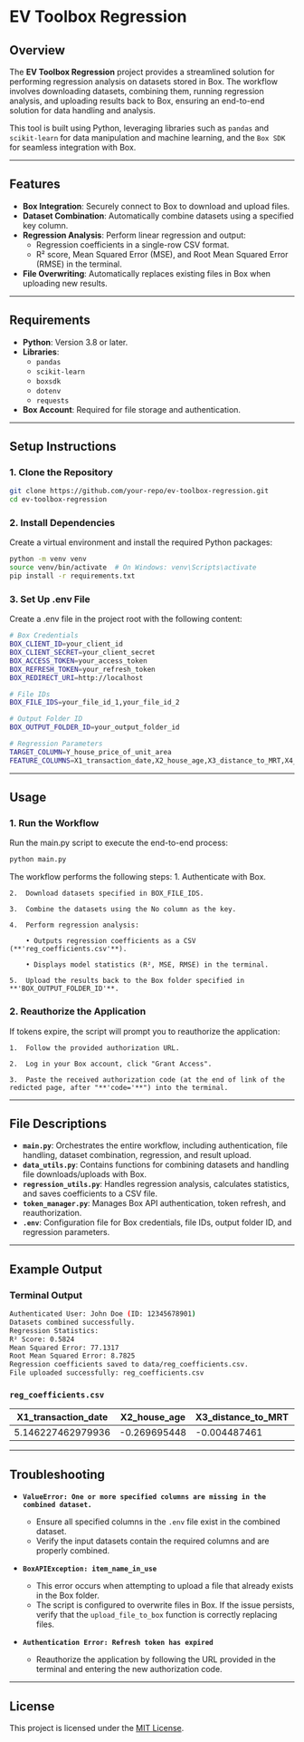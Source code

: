 # EV Toolbox Regression

## Overview

The **EV Toolbox Regression** project provides a streamlined solution for performing regression analysis on datasets stored in Box. The workflow involves downloading datasets, combining them, running regression analysis, and uploading results back to Box, ensuring an end-to-end solution for data handling and analysis.

This tool is built using Python, leveraging libraries such as `pandas` and `scikit-learn` for data manipulation and machine learning, and the `Box SDK` for seamless integration with Box.

---

## Features

- **Box Integration**: Securely connect to Box to download and upload files.
- **Dataset Combination**: Automatically combine datasets using a specified key column.
- **Regression Analysis**: Perform linear regression and output:
  - Regression coefficients in a single-row CSV format.
  - R² score, Mean Squared Error (MSE), and Root Mean Squared Error (RMSE) in the terminal.
- **File Overwriting**: Automatically replaces existing files in Box when uploading new results.

---

## Requirements

- **Python**: Version 3.8 or later.
- **Libraries**:
  - `pandas`
  - `scikit-learn`
  - `boxsdk`
  - `dotenv`
  - `requests`
- **Box Account**: Required for file storage and authentication.

---

## Setup Instructions

### 1. Clone the Repository

```bash
git clone https://github.com/your-repo/ev-toolbox-regression.git
cd ev-toolbox-regression
```

### 2. Install Dependencies

Create a virtual environment and install the required Python packages:
```bash
python -m venv venv
source venv/bin/activate  # On Windows: venv\Scripts\activate
pip install -r requirements.txt
```

### 3. Set Up .env File
Create a .env file in the project root with the following content:
```bash
# Box Credentials
BOX_CLIENT_ID=your_client_id
BOX_CLIENT_SECRET=your_client_secret
BOX_ACCESS_TOKEN=your_access_token
BOX_REFRESH_TOKEN=your_refresh_token
BOX_REDIRECT_URI=http://localhost

# File IDs
BOX_FILE_IDS=your_file_id_1,your_file_id_2

# Output Folder ID
BOX_OUTPUT_FOLDER_ID=your_output_folder_id

# Regression Parameters
TARGET_COLUMN=Y_house_price_of_unit_area
FEATURE_COLUMNS=X1_transaction_date,X2_house_age,X3_distance_to_MRT,X4_number_of_convenience_stores,X5_latitude,X6_longitude
```

---

## Usage

### 1. Run the Workflow

Run the main.py script to execute the end-to-end process:
```bash
python main.py
```

The workflow performs the following steps:
	1.	Authenticate with Box.

	2.	Download datasets specified in BOX_FILE_IDS.

	3.	Combine the datasets using the No column as the key.

	4.	Perform regression analysis:

	    • Outputs regression coefficients as a CSV (**'reg_coefficients.csv'**).

	    • Displays model statistics (R², MSE, RMSE) in the terminal.

	5.	Upload the results back to the Box folder specified in **'BOX_OUTPUT_FOLDER_ID'**.


### 2. Reauthorize the Application

If tokens expire, the script will prompt you to reauthorize the application:

	1.	Follow the provided authorization URL.

    2.  Log in your Box account, click "Grant Access".

	3.	Paste the received authorization code (at the end of link of the redicted page, after "**'code='**") into the terminal.

---

## File Descriptions

- **`main.py`**: Orchestrates the entire workflow, including authentication, file handling, dataset combination, regression, and result upload.
- **`data_utils.py`**: Contains functions for combining datasets and handling file downloads/uploads with Box.
- **`regression_utils.py`**: Handles regression analysis, calculates statistics, and saves coefficients to a CSV file.
- **`token_manager.py`**: Manages Box API authentication, token refresh, and reauthorization.
- **`.env`**: Configuration file for Box credentials, file IDs, output folder ID, and regression parameters.

---

## Example Output

### Terminal Output
```bash
Authenticated User: John Doe (ID: 12345678901)
Datasets combined successfully.
Regression Statistics:
R² Score: 0.5824
Mean Squared Error: 77.1317
Root Mean Squared Error: 8.7825
Regression coefficients saved to data/reg_coefficients.csv.
File uploaded successfully: reg_coefficients.csv
```

### `reg_coefficients.csv`

| X1_transaction_date | X2_house_age | X3_distance_to_MRT | X4_number_of_convenience_stores | X5_latitude | X6_longitude | Intercept   |
|----------------------|--------------|---------------------|----------------------------------|-------------|--------------|-------------|
| 5.146227462979936    | -0.269695448 | -0.004487461        | 1.133276905                     | 225.472976  | -12.423601   | -14437.101  |

---

## Troubleshooting

- **`ValueError: One or more specified columns are missing in the combined dataset.`**
  - Ensure all specified columns in the `.env` file exist in the combined dataset.
  - Verify the input datasets contain the required columns and are properly combined.

- **`BoxAPIException: item_name_in_use`**
  - This error occurs when attempting to upload a file that already exists in the Box folder.
  - The script is configured to overwrite files in Box. If the issue persists, verify that the `upload_file_to_box` function is correctly replacing files.

- **`Authentication Error: Refresh token has expired`**
  - Reauthorize the application by following the URL provided in the terminal and entering the new authorization code.

---

## License

This project is licensed under the [MIT License](LICENSE).